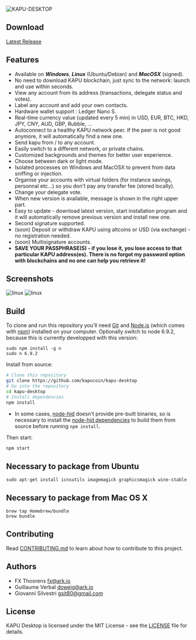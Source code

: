![KAPU-DESKTOP](https://i.imgur.com/sYopmfR.jpg)

## Download
[Latest Release](https://github.com/kapucoin/kapu-desktop/releases)

## Features
* Available on ***Windows***, ***Linux*** (Ubuntu/Debian) and ***MacOSX*** (signed).
* No need to download KAPU blockchain, just sync to the network: launch and use within seconds.
* View any account from its address (transactions, delegate status and votes).
* Label any account and add your own contacts.
* Hardware wallet support : Ledger Nano S.
* Real-time currency value (updated every 5 min) in USD, EUR, BTC, HKD, JPY, CNY, AUD, GBP, Rubble, ...
* Autoconnect to a healthy KAPU network peer. If the peer is not good anymore, it will automatically find a new one.
* Send kapu from / to any account.
* Easily switch to a different network, or private chains.
* Customized backgrounds and themes for better user experience.
* Choose between dark or light mode.
* Isolated processes on Windows and MacOSX to prevent from data sniffing or injection.
* Organise your accounts with virtual folders (for instance savings, personnal etc...) so you don't pay any transfer fee (stored locally).
* Change your delegate vote.
* When new version is available, message is shown in the right upper part.
* Easy to update - download latest version, start installation program and it will automatically remove previous version and install new one.
* Second signature supported.
* (soon) Deposit or withdraw KAPU using altcoins or USD (via exchange) - no registration needed.
* (soon) Multisignature accounts.
* **SAVE YOUR PASSPHRASE(S) - if you lose it, you lose access to that particular KAPU address(es). There is no forgot my password option with blockchains and no one can help you retrieve it!**


## Screenshots
![linux](http://i.imgur.com/snJi21i.jpg)
![linux](http://i.imgur.com/gjjqw88.jpg)

## Build

To clone and run this repository you'll need [Git](https://git-scm.com) and [Node.js](https://nodejs.org/en/download/) (which comes with [npm](http://npmjs.com)) installed on your computer. Optionally switch to node 6.9.2, because this is currently developped with this version:
```
sudo npm install -g n
sudo n 6.9.2
```

Install from source:
```bash
# Clone this repository
git clone https://github.com/kapucoin/kapu-desktop
# Go into the repository
cd kapu-desktop
# Install dependencies 
npm install
```

* In some cases, [node-hid](https://github.com/node-hid/node-hid) doesn't provide pre-built binaries, so is necessary to install the [node-hid dependencies](https://github.com/node-hid/node-hid#compiling-from-source) to build them from source before running `npm install`.

Then start:
```bash
npm start
```

## Necessary to package from Ubuntu
```
sudo apt-get install icnsutils imagemagick graphicsmagick wine-stable
```

## Necessary to package from Mac OS X

```
brew tap Homebrew/bundle
brew bundle
```

## Contributing
Read [CONTRIBUTING.md](https://github.com/kapucoin/kapu-desktop/blob/master/CONTRIBUTING.md) to learn about how to contribute to this project.

## Authors
- FX Thoorens <fx@ark.io>
- Guillaume Verbal <doweig@ark.io>
- Giovanni Silvestri <gsit80@gmail.com>

## License

KAPU Desktop is licensed under the MIT License - see the [LICENSE](./LICENSE) file for details.
